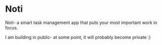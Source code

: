 # Noti
Noti- a smart task management app that puts your most important work in focus.

I am building in public- at some point, it will probably become private :)
